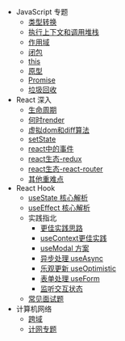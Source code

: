 - JavaScript 专题
  - [类型转换](JS/typeCast.md)
  - [执行上下文和调用堆栈](JS/ExecutionContext.md)
  - [作用域](JS/scope.md)
  - [闭包](JS/closure.md)
  - [this](JS/this.md)
  - [原型](JS/prototype.md)
  - [Promise](JS/Promise.md)
  - [垃圾回收](JS/GC.md)
- React 深入
  - [生命周期](React/lifeCycle.md)
  - [何时render](React/render.md)
  - [虚拟dom和diff算法](React/virtual&diff.md)
  - [setState](React/setState.md)
  - [react中的事件](React/event.md)
  - [react生态-redux](React/redux.md)
  - [react生态-react-router](React/react-router.md)
  - [其他重难点](React/antoher.md)
- React Hook
  - [useState 核心解析](Hook/useState.md)
  - [useEffect 核心解析](Hook/useEffect.md)
  - 实践指北
    - [更佳实践思路](Hook/HOOK更佳实践.md)
    - [useContext更佳实践](Hook/useContextBetterUsed.md)
    - [useModal 方案](Hook/customer/useModal.md)
    - [异步处理 useAsync](Hook/customer/useAsync.md)
    - [乐观更新 useOptimistic](Hook/customer/乐观更新.md)
    - [表单处理 useForm](Hook/customer/useForm.md)
    - [监听交互状态](Hook/customer/监听交互状态.md)
  - [常见面试题](Hook/interview.md)
- 计算机网络
  - [跨域](network/CROSS.md)
  - [计网专题](network/计网专题.md)
